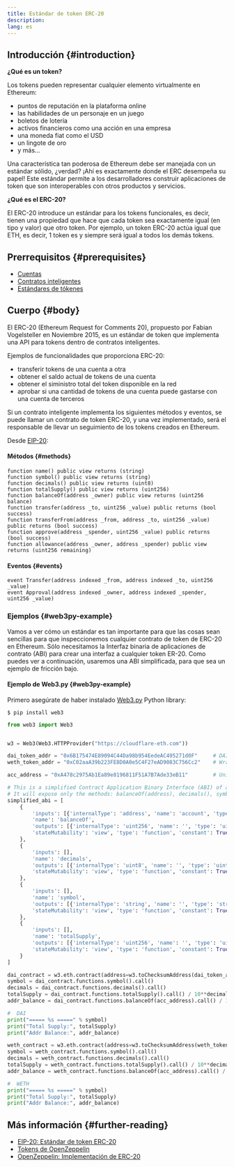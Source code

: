 ```yaml
---
title: Estándar de token ERC-20
description:
lang: es
---
```


## Introducción {#introduction}

**¿Qué es un token?**

Los tokens pueden representar cualquier elemento virtualmente en Ethereum:

- puntos de reputación en la plataforma online
- las habilidades de un personaje en un juego
- boletos de lotería
- activos financieros como una acción en una empresa
- una moneda fiat como el USD
- un lingote de oro
- y más...

Una característica tan poderosa de Ethereum debe ser manejada con un estándar sólido, ¿verdad? ¡Ahí es exactamente donde el ERC desempeña su papel! Este estándar permite a los desarrolladores construir aplicaciones de token que son interoperables con otros productos y servicios.

**¿Qué es el ERC-20?**

El ERC-20 introduce un estándar para los tokens funcionales, es decir, tienen una propiedad que hace que cada token sea exactamente igual (en tipo y valor) que otro token. Por ejemplo, un token ERC-20 actúa igual que ETH, es decir, 1 token es y siempre será igual a todos los demás tokens.

## Prerrequisitos {#prerequisites}

- [Cuentas](/developers/docs/accounts)
- [Contratos inteligentes](/developers/docs/smart-contracts/)
- [Estándares de tókenes](/developers/docs/standards/tokens/)

## Cuerpo {#body}

El ERC-20 (Ethereum Request for Comments 20), propuesto por Fabian Vogelsteller en Noviembre 2015, es un estándar de token que implementa una API para tokens dentro de contratos inteligentes.

Ejemplos de funcionalidades que proporciona ERC-20:

- transferir tokens de una cuenta a otra
- obtener el saldo actual de tokens de una cuenta
- obtener el siministro total del token disponible en la red
- aprobar si una cantidad de tokens de una cuenta puede gastarse con una cuenta de terceros

Si un contrato inteligente implementa los siguientes métodos y eventos, se puede llamar un contrato de token ERC-20, y una vez implementado, será el responsable de llevar un seguimiento de los tokens creados en Ethereum.

Desde [EIP-20](https://eips.ethereum.org/EIPS/eip-20):

#### Métodos {#methods}

```solidity
function name() public view returns (string)
function symbol() public view returns (string)
function decimals() public view returns (uint8)
function totalSupply() public view returns (uint256)
function balanceOf(address _owner) public view returns (uint256 balance)
function transfer(address _to, uint256 _value) public returns (bool success)
function transferFrom(address _from, address _to, uint256 _value) public returns (bool success)
function approve(address _spender, uint256 _value) public returns (bool success)
function allowance(address _owner, address _spender) public view returns (uint256 remaining)
```

#### Eventos {#events}

```solidity
event Transfer(address indexed _from, address indexed _to, uint256 _value)
event Approval(address indexed _owner, address indexed _spender, uint256 _value)
```

### Ejemplos {#web3py-example}

Vamos a ver cómo un estándar es tan importante para que las cosas sean sencillas para que inspeccionemos cualquier contrato de token de ERC-20 en Ethereum. Sólo necesitamos la Interfaz binaria de aplicaciones de contrato (ABI) para crear una interfaz a cualquier token ER-20. Como puedes ver a continuación, usaremos una ABI simplificada, para que sea un ejemplo de fricción bajo.

#### Ejemplo de Web3.py {#web3py-example}

Primero asegúrate de haber instalado [Web3.py](https://web3py.readthedocs.io/en/stable/quickstart.html#installation) Python library:

```
$ pip install web3
```

```python
from web3 import Web3


w3 = Web3(Web3.HTTPProvider("https://cloudflare-eth.com"))

dai_token_addr = "0x6B175474E89094C44Da98b954EedeAC495271d0F"     # DAI
weth_token_addr = "0xC02aaA39b223FE8D0A0e5C4F27eAD9083C756Cc2"    # Wrapped ether (WETH)

acc_address = "0xA478c2975Ab1Ea89e8196811F51A7B7Ade33eB11"        # Uniswap V2: DAI 2

# This is a simplified Contract Application Binary Interface (ABI) of an ERC-20 Token Contract.
# It will expose only the methods: balanceOf(address), decimals(), symbol() and totalSupply()
simplified_abi = [
    {
        'inputs': [{'internalType': 'address', 'name': 'account', 'type': 'address'}],
        'name': 'balanceOf',
        'outputs': [{'internalType': 'uint256', 'name': '', 'type': 'uint256'}],
        'stateMutability': 'view', 'type': 'function', 'constant': True
    },
    {
        'inputs': [],
        'name': 'decimals',
        'outputs': [{'internalType': 'uint8', 'name': '', 'type': 'uint8'}],
        'stateMutability': 'view', 'type': 'function', 'constant': True
    },
    {
        'inputs': [],
        'name': 'symbol',
        'outputs': [{'internalType': 'string', 'name': '', 'type': 'string'}],
        'stateMutability': 'view', 'type': 'function', 'constant': True
    },
    {
        'inputs': [],
        'name': 'totalSupply',
        'outputs': [{'internalType': 'uint256', 'name': '', 'type': 'uint256'}],
        'stateMutability': 'view', 'type': 'function', 'constant': True
    }
]

dai_contract = w3.eth.contract(address=w3.toChecksumAddress(dai_token_addr), abi=simplified_abi)
symbol = dai_contract.functions.symbol().call()
decimals = dai_contract.functions.decimals().call()
totalSupply = dai_contract.functions.totalSupply().call() / 10**decimals
addr_balance = dai_contract.functions.balanceOf(acc_address).call() / 10**decimals

#  DAI
print("===== %s =====" % symbol)
print("Total Supply:", totalSupply)
print("Addr Balance:", addr_balance)

weth_contract = w3.eth.contract(address=w3.toChecksumAddress(weth_token_addr), abi=simplified_abi)
symbol = weth_contract.functions.symbol().call()
decimals = weth_contract.functions.decimals().call()
totalSupply = weth_contract.functions.totalSupply().call() / 10**decimals
addr_balance = weth_contract.functions.balanceOf(acc_address).call() / 10**decimals

#  WETH
print("===== %s =====" % symbol)
print("Total Supply:", totalSupply)
print("Addr Balance:", addr_balance)
```

## Más información {#further-reading}

- [EIP-20: Estándar de token ERC-20](https://eips.ethereum.org/EIPS/eip-20)
- [Tokens de OpenZeppelin](https://docs.openzeppelin.com/contracts/3.x/tokens#ERC20)
- [OpenZeppelin: Implementación de ERC-20](https://github.com/OpenZeppelin/openzeppelin-contracts/blob/master/contracts/token/ERC20/ERC20.sol)
